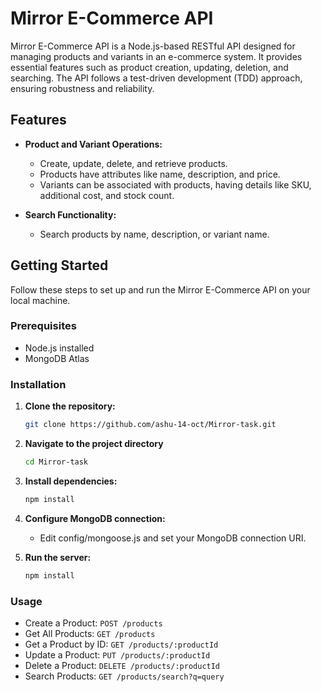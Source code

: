 # Mirror E-Commerce API

Mirror E-Commerce API is a Node.js-based RESTful API designed for managing products and variants in an e-commerce system. It provides essential features such as product creation, updating, deletion, and searching. The API follows a test-driven development (TDD) approach, ensuring robustness and reliability.

## Features

- **Product and Variant Operations:**
  - Create, update, delete, and retrieve products.
  - Products have attributes like name, description, and price.
  - Variants can be associated with products, having details like SKU, additional cost, and stock count.

- **Search Functionality:**
  - Search products by name, description, or variant name.

## Getting Started

Follow these steps to set up and run the Mirror E-Commerce API on your local machine.

### Prerequisites

- Node.js installed
- MongoDB Atlas

### Installation

1. **Clone the repository:**

   ```bash
   git clone https://github.com/ashu-14-oct/Mirror-task.git

2. **Navigate to the project directory**

   ```bash
   cd Mirror-task

3. **Install dependencies:**

   ```bash
   npm install

4. **Configure MongoDB connection:**

   - Edit config/mongoose.js and set your MongoDB connection URI.

5. **Run the server:**

   ```bash
   npm install

### Usage

- Create a Product: `POST /products`
- Get All Products: `GET /products`
- Get a Product by ID: `GET /products/:productId`
- Update a Product: `PUT /products/:productId`
- Delete a Product: `DELETE /products/:productId`
- Search Products: `GET /products/search?q=query`


